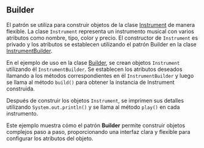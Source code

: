 ## Builder
El patrón se utiliza para construir objetos de la clase [Instrument](Instrument.java) de manera flexible. 
La clase `Instrument` representa un instrumento musical con varios atributos como nombre, tipo, color y precio. 
El constructor de `Instrument` es privado y los atributos se establecen utilizando el patrón Builder en la clase 
[InstrumentBuilder](InstrumentBuilder.java).

En el ejemplo de uso en la clase [Builder](Builder.java), se crean objetos `Instrument` utilizando él `InstrumentBuilder`. Se establecen los 
atributos deseados llamando a los métodos correspondientes en él `InstrumentBuilder` y luego se llama al método `build()` 
para obtener la instancia de Instrument construida.

Después de construir los objetos `Instrument`, se imprimen sus detalles utilizando `System.out.println()` y se llama al 
método `play()` en cada instrumento.

Este ejemplo muestra cómo el patrón **Builder** permite construir objetos complejos paso a paso, proporcionando una interfaz
clara y flexible para configurar los atributos del objeto.
